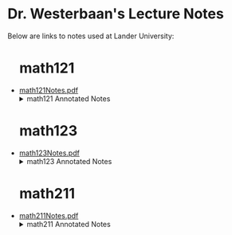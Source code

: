 <h1>Dr. Westerbaan's Lecture Notes</h1>

Below are links to notes used at Lander University:

<ul>
<h1> math121 </h1>

<li><a href="https://github.com/pwesterbaan/lander_lecture_notes/raw/main/math121Notes.pdf" target="_blank">math121Notes.pdf</a></li>


<details name="annotated_notes">
  <summary>math121 Annotated Notes</summary>

  <ul>
    <li><a href="https://github.com/pwesterbaan/lander_lecture_notes/raw/main/math121_NoteKeys/annotated_notes/mathApp_harshbarger_1p1_annotated.pdf" target="_blank">mathApp_harshbarger_1p1_annotated.pdf</a></li>

    <li><a href="https://github.com/pwesterbaan/lander_lecture_notes/raw/main/math121_NoteKeys/annotated_notes/mathApp_harshbarger_1p3_annotated.pdf" target="_blank">mathApp_harshbarger_1p3_annotated.pdf</a></li>

    <li><a href="https://github.com/pwesterbaan/lander_lecture_notes/raw/main/math121_NoteKeys/annotated_notes/mathApp_harshbarger_1p4_annotated.pdf" target="_blank">mathApp_harshbarger_1p4_annotated.pdf</a></li>

    <li><a href="https://github.com/pwesterbaan/lander_lecture_notes/raw/main/math121_NoteKeys/annotated_notes/mathApp_harshbarger_1p5_annotated.pdf" target="_blank">mathApp_harshbarger_1p5_annotated.pdf</a></li>

    <li><a href="https://github.com/pwesterbaan/lander_lecture_notes/raw/main/math121_NoteKeys/annotated_notes/mathApp_harshbarger_1p6_annotated.pdf" target="_blank">mathApp_harshbarger_1p6_annotated.pdf</a></li>

    <li><a href="https://github.com/pwesterbaan/lander_lecture_notes/raw/main/math121_NoteKeys/annotated_notes/mathApp_harshbarger_2p1_annotated.pdf" target="_blank">mathApp_harshbarger_2p1_annotated.pdf</a></li>

    <li><a href="https://github.com/pwesterbaan/lander_lecture_notes/raw/main/math121_NoteKeys/annotated_notes/mathApp_harshbarger_2p2_annotated.pdf" target="_blank">mathApp_harshbarger_2p2_annotated.pdf</a></li>

    <li><a href="https://github.com/pwesterbaan/lander_lecture_notes/raw/main/math121_NoteKeys/annotated_notes/mathApp_harshbarger_2p3_annotated.pdf" target="_blank">mathApp_harshbarger_2p3_annotated.pdf</a></li>

    <li><a href="https://github.com/pwesterbaan/lander_lecture_notes/raw/main/math121_NoteKeys/annotated_notes/mathApp_harshbarger_4p1_annotated.pdf" target="_blank">mathApp_harshbarger_4p1_annotated.pdf</a></li>

    <li><a href="https://github.com/pwesterbaan/lander_lecture_notes/raw/main/math121_NoteKeys/annotated_notes/mathApp_harshbarger_4p2_annotated.pdf" target="_blank">mathApp_harshbarger_4p2_annotated.pdf</a></li>

    <li><a href="https://github.com/pwesterbaan/lander_lecture_notes/raw/main/math121_NoteKeys/annotated_notes/mathApp_harshbarger_5p1_annotated.pdf" target="_blank">mathApp_harshbarger_5p1_annotated.pdf</a></li>

    <li><a href="https://github.com/pwesterbaan/lander_lecture_notes/raw/main/math121_NoteKeys/annotated_notes/mathApp_harshbarger_5p2_annotated.pdf" target="_blank">mathApp_harshbarger_5p2_annotated.pdf</a></li>

    <li><a href="https://github.com/pwesterbaan/lander_lecture_notes/raw/main/math121_NoteKeys/annotated_notes/mathApp_harshbarger_5p3_annotated.pdf" target="_blank">mathApp_harshbarger_5p3_annotated.pdf</a></li>

    <li><a href="https://github.com/pwesterbaan/lander_lecture_notes/raw/main/math121_NoteKeys/annotated_notes/mathApp_harshbarger_6p1_annotated.pdf" target="_blank">mathApp_harshbarger_6p1_annotated.pdf</a></li>

    <li><a href="https://github.com/pwesterbaan/lander_lecture_notes/raw/main/math121_NoteKeys/annotated_notes/mathApp_harshbarger_6p2_annotated.pdf" target="_blank">mathApp_harshbarger_6p2_annotated.pdf</a></li>

    <li><a href="https://github.com/pwesterbaan/lander_lecture_notes/raw/main/math121_NoteKeys/annotated_notes/mathApp_harshbarger_6p3_annotated.pdf" target="_blank">mathApp_harshbarger_6p3_annotated.pdf</a></li>

    <li><a href="https://github.com/pwesterbaan/lander_lecture_notes/raw/main/math121_NoteKeys/annotated_notes/mathApp_harshbarger_6p4_annotated.pdf" target="_blank">mathApp_harshbarger_6p4_annotated.pdf</a></li>

  </ul>
</details>



<h1> math123 </h1>

<li><a href="https://github.com/pwesterbaan/lander_lecture_notes/raw/main/math123Notes.pdf" target="_blank">math123Notes.pdf</a></li>


<details name="annotated_notes">
  <summary>math123 Annotated Notes</summary>

  <ul>
    <li><a href="https://github.com/pwesterbaan/lander_lecture_notes/raw/main/math123_NoteKeys/annotated_notes/math123Notes_1p4_annotated.pdf" target="_blank">math123Notes_1p4_annotated.pdf</a></li>

    <li><a href="https://github.com/pwesterbaan/lander_lecture_notes/raw/main/math123_NoteKeys/annotated_notes/math123Notes_2p1_annotated.pdf" target="_blank">math123Notes_2p1_annotated.pdf</a></li>

    <li><a href="https://github.com/pwesterbaan/lander_lecture_notes/raw/main/math123_NoteKeys/annotated_notes/math123Notes_2p2_annotated.pdf" target="_blank">math123Notes_2p2_annotated.pdf</a></li>

    <li><a href="https://github.com/pwesterbaan/lander_lecture_notes/raw/main/math123_NoteKeys/annotated_notes/math123Notes_2p4_annotated.pdf" target="_blank">math123Notes_2p4_annotated.pdf</a></li>

    <li><a href="https://github.com/pwesterbaan/lander_lecture_notes/raw/main/math123_NoteKeys/annotated_notes/math123Notes_2p5_annotated.pdf" target="_blank">math123Notes_2p5_annotated.pdf</a></li>

  </ul>
</details>



<h1> math211 </h1>

<li><a href="https://github.com/pwesterbaan/lander_lecture_notes/raw/main/math211Notes.pdf" target="_blank">math211Notes.pdf</a></li>


<details name="annotated_notes">
  <summary>math211 Annotated Notes</summary>

  <ul>
    <li><a href="https://github.com/pwesterbaan/lander_lecture_notes/raw/main/math211_NoteKeys/annotated_notes/math211Notes_1p1_annotated.pdf" target="_blank">math211Notes_1p1_annotated.pdf</a></li>

    <li><a href="https://github.com/pwesterbaan/lander_lecture_notes/raw/main/math211_NoteKeys/annotated_notes/math211Notes_1p2_1p4_1p5_annotated.pdf" target="_blank">math211Notes_1p2_1p4_1p5_annotated.pdf</a></li>

    <li><a href="https://github.com/pwesterbaan/lander_lecture_notes/raw/main/math211_NoteKeys/annotated_notes/math211Notes_2p1_2p2_2p3_annotated.pdf" target="_blank">math211Notes_2p1_2p2_2p3_annotated.pdf</a></li>

    <li><a href="https://github.com/pwesterbaan/lander_lecture_notes/raw/main/math211_NoteKeys/annotated_notes/math211Notes_2p4_2p5_annotated.pdf" target="_blank">math211Notes_2p4_2p5_annotated.pdf</a></li>

    <li><a href="https://github.com/pwesterbaan/lander_lecture_notes/raw/main/math211_NoteKeys/annotated_notes/math211Notes_3p1_annotated.pdf" target="_blank">math211Notes_3p1_annotated.pdf</a></li>

    <li><a href="https://github.com/pwesterbaan/lander_lecture_notes/raw/main/math211_NoteKeys/annotated_notes/math211Notes_3p2_3p3_annotated.pdf" target="_blank">math211Notes_3p2_3p3_annotated.pdf</a></li>

    <li><a href="https://github.com/pwesterbaan/lander_lecture_notes/raw/main/math211_NoteKeys/annotated_notes/math211Notes_3p4_3p5_annotated.pdf" target="_blank">math211Notes_3p4_3p5_annotated.pdf</a></li>

    <li><a href="https://github.com/pwesterbaan/lander_lecture_notes/raw/main/math211_NoteKeys/annotated_notes/math211Notes_4p1_4p2_annotated.pdf" target="_blank">math211Notes_4p1_4p2_annotated.pdf</a></li>

    <li><a href="https://github.com/pwesterbaan/lander_lecture_notes/raw/main/math211_NoteKeys/annotated_notes/math211Notes_4p3_4p4_annotated.pdf" target="_blank">math211Notes_4p3_4p4_annotated.pdf</a></li>

    <li><a href="https://github.com/pwesterbaan/lander_lecture_notes/raw/main/math211_NoteKeys/annotated_notes/math211Notes_6p1_6p2_annotated.pdf" target="_blank">math211Notes_6p1_6p2_annotated.pdf</a></li>

    <li><a href="https://github.com/pwesterbaan/lander_lecture_notes/raw/main/math211_NoteKeys/annotated_notes/math211Notes_7p1_7p2_7p3_annotated.pdf" target="_blank">math211Notes_7p1_7p2_7p3_annotated.pdf</a></li>

    <li><a href="https://github.com/pwesterbaan/lander_lecture_notes/raw/main/math211_NoteKeys/annotated_notes/math211Notes_7p4_8p1_8p2_annotated.pdf" target="_blank">math211Notes_7p4_8p1_8p2_annotated.pdf</a></li>

    <li><a href="https://github.com/pwesterbaan/lander_lecture_notes/raw/main/math211_NoteKeys/annotated_notes/math211Notes_8p3_9p1_9p2_annotated.pdf" target="_blank">math211Notes_8p3_9p1_9p2_annotated.pdf</a></li>

    <li><a href="https://github.com/pwesterbaan/lander_lecture_notes/raw/main/math211_NoteKeys/annotated_notes/math211Notes_9p3_annotated.pdf" target="_blank">math211Notes_9p3_annotated.pdf</a></li>

    <li><a href="https://github.com/pwesterbaan/lander_lecture_notes/raw/main/math211_NoteKeys/annotated_notes/math211Notes_9p4_annotated.pdf" target="_blank">math211Notes_9p4_annotated.pdf</a></li>

  </ul>
</details>



</ul>